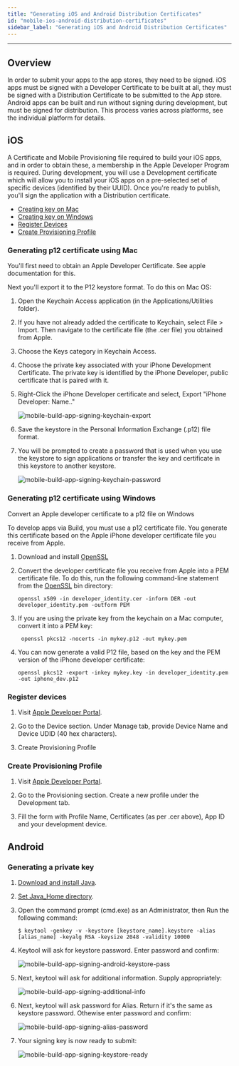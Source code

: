 ```yaml
---
title: "Generating iOS and Android Distribution Certificates"
id: "mobile-ios-android-distribution-certificates"
sidebar_label: "Generating iOS and Android Distribution Certificates"
---
```

---

## Overview

In order to submit your apps to the app stores, they need to be signed. iOS apps must be signed with a Developer Certificate to be built at all, they must be
 signed with a Distribution Certificate to be submitted to the App store. Android apps can be built and run without signing during development, but must be signed for distribution. This process varies across platforms, see the individual platform for details.

## iOS

A Certificate and Mobile Provisioning file required to build your iOS apps, and in order to obtain these, a membership in the Apple Developer Program is
 required. During development, you will use a Development certificate which will allow you to install your iOS apps on a pre-selected set of specific
  devices (identified by their UUID). Once you're ready to publish, you'll sign the application with a Distribution certificate.


- [Creating key on Mac](#generating-p12-certificate-using-mac)
- [Creating key on Windows](#generating-p12-certificate-using-windows)
- [Register Devices](#register-devices)
- [Create Provisioning Profile](#create-provisioning-profile)

### Generating p12 certificate using Mac

You'll first need to obtain an Apple Developer Certificate. See apple documentation for this.

Next you'll export it to the P12 keystore format. To do this on Mac OS:

1. Open the Keychain Access application (in the Applications/Utilities folder).

2. If you have not already added the certificate to Keychain, select File > Import. Then navigate to the certificate file (the .cer file) you obtained from
 Apple.
 
3. Choose the Keys category in Keychain Access.

4. Choose the private key associated with your iPhone Development Certificate. The private key is identified by the iPhone Developer, public certificate that
 is paired with it.
 
5. Right-Click the iPhone Developer certificate and select, Export "iPhone Developer: Name.."

    ![mobile-build-app-signing-keychain-export](/learn/assets/mobile-build-app-signing-keychain-export.png)

6. Save the keystore in the Personal Information Exchange (.p12) file format.

7. You will be prompted to create a password that is used when you use the keystore to sign applications or transfer the key and certificate in this keystore to another keystore.

    ![mobile-build-app-signing-keychain-password](/learn/assets/mobile-build-app-signing-keychain-password.png)


### Generating p12 certificate using Windows

Convert an Apple developer certificate to a p12 file on Windows

To develop apps via Build, you must use a p12 certificate file. You generate this certificate based on the Apple iPhone developer certificate file you receive
 from Apple.

1. Download and install [OpenSSL](http://slproweb.com/products/Win32OpenSSL.html)

2. Convert the developer certificate file you receive from Apple into a PEM certificate file. To do this, run the following command-line statement from the
 [OpenSSL](http://slproweb.com/products/Win32OpenSSL.html) bin directory:

   ```openssl x509 -in developer_identity.cer -inform DER -out developer_identity.pem -outform PEM ```
 
3. If you are using the private key from the keychain on a Mac computer, convert it into a PEM key:

   ``` openssl pkcs12 -nocerts -in mykey.p12 -out mykey.pem```

4. You can now generate a valid P12 file, based on the key and the PEM version of the iPhone developer certificate:

   ``` openssl pkcs12 -export -inkey mykey.key -in developer_identity.pem -out iphone_dev.p12 ```

### Register devices

1. Visit [Apple Developer Portal](https://developer.apple.com/).

2. Go to the Device section. Under Manage tab, provide Device Name and Device UDID (40 hex characters).

3. Create Provisioning Profile

### Create Provisioning Profile

1. Visit [Apple Developer Portal](https://developer.apple.com/).

2. Go to the Provisioning section. Create a new profile under the Development tab.

3. Fill the form with Profile Name, Certificates (as per .cer above), App ID and your development device.

## Android
### Generating a private key

1. [Download and install Java](https://www.java.com/en/download/).

2. [Set Java_Home directory](https://docs.oracle.com/cd/E19182-01/820-7851/inst_cli_jdk_javahome_t/index.html).

3. Open the command prompt (cmd.exe) as an Administrator, then Run the following command:

   ```$ keytool -genkey -v -keystore [keystore_name].keystore -alias [alias_name] -keyalg RSA -keysize 2048 -validity 10000 ```
 
4. Keytool will ask for keystore password. Enter password and confirm:

    ![mobile-build-app-signing-android-keystore-pass](/learn/assets/mobile-build-app-signing-android-keystore-pass.png)

5. Next, keytool will ask for additional information. Supply appropriately:

    ![mobile-build-app-signing-additional-info](/learn/assets/mobile-build-app-signing-additional-info.png)

6. Next, keytool will ask password for Alias. Return if it's the same as keystore password. Othewise enter password and confirm:

    ![mobile-build-app-signing-alias-password](/learn/assets/mobile-build-app-signing-alias-password.png)

7. Your signing key is now ready to submit:

    ![mobile-build-app-signing-keystore-ready](/learn/assets/mobile-build-app-signing-keystore-ready.png)











